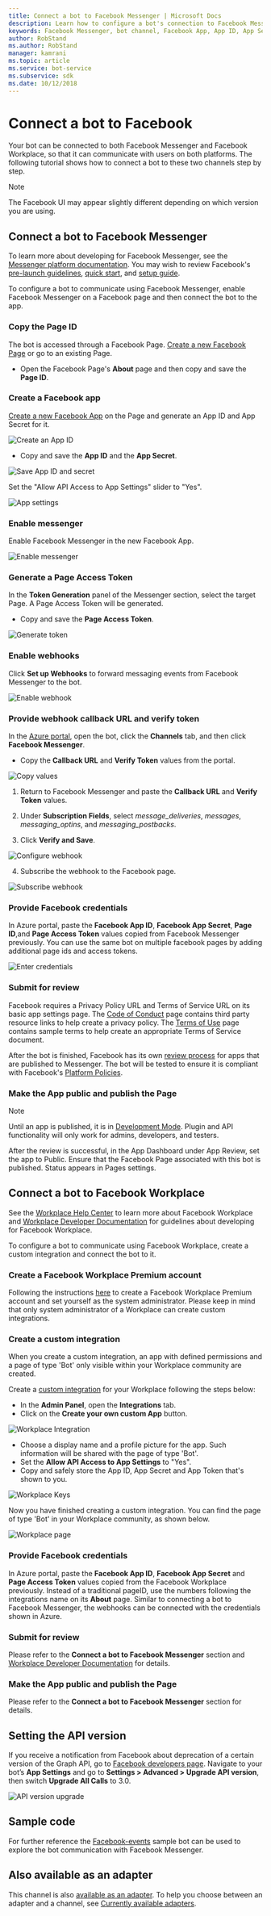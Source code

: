 ```yaml
---
title: Connect a bot to Facebook Messenger | Microsoft Docs
description: Learn how to configure a bot's connection to Facebook Messenger.
keywords: Facebook Messenger, bot channel, Facebook App, App ID, App Secret, Facebook bot, credentials
author: RobStand
ms.author: RobStand
manager: kamrani
ms.topic: article
ms.service: bot-service
ms.subservice: sdk
ms.date: 10/12/2018
---
```


# Connect a bot to Facebook

Your bot can be connected to both Facebook Messenger and Facebook Workplace, so that it can communicate with users on both platforms. The following tutorial shows how to connect a bot to these two channels step by step.

> [!NOTE]
> The Facebook UI may appear slightly different depending on which version you are using.

## Connect a bot to Facebook Messenger

To learn more about developing for Facebook Messenger, see the [Messenger platform documentation](https://developers.facebook.com/docs/messenger-platform). You may wish to review Facebook's [pre-launch guidelines](https://developers.facebook.com/docs/messenger-platform/product-overview/launch#app_public), [quick start](https://developers.facebook.com/docs/messenger-platform/guides/quick-start), and [setup guide](https://developers.facebook.com/docs/messenger-platform/guides/setup).

To configure a bot to communicate using Facebook Messenger, enable Facebook Messenger on a Facebook page and then connect the bot to the app.

### Copy the Page ID

The bot is accessed through a Facebook Page. [Create a new Facebook Page](https://www.facebook.com/bookmarks/pages) or go to an existing Page.

* Open the Facebook Page's **About** page and then copy and save the **Page ID**.

### Create a Facebook app

[Create a new Facebook App](https://developers.facebook.com/quickstarts/?platform=web) on the Page and generate an App ID and App Secret for it.

![Create an App ID](~/media/channels/FB-CreateAppId.png)

* Copy and save the **App ID** and the **App Secret**.

![Save App ID and secret](~/media/channels/FB-get-appid.png)

Set the "Allow API Access to App Settings" slider to "Yes".

![App settings](~/media/bot-service-channel-connect-facebook/api_settings.png)

### Enable messenger

Enable Facebook Messenger in the new Facebook App.

![Enable messenger](~/media/channels/FB-AddMessaging1.png)

### Generate a Page Access Token

In the **Token Generation** panel of the Messenger section, select the target Page. A Page Access Token will be generated.

* Copy and save the **Page Access Token**.

![Generate token](~/media/channels/FB-generateToken.png)

### Enable webhooks

Click **Set up Webhooks** to forward messaging events from Facebook Messenger to the bot.

![Enable webhook](~/media/channels/FB-webhook.png)

### Provide webhook callback URL and verify token

In the [Azure portal](https://portal.azure.com/), open the bot, click the **Channels** tab, and then click **Facebook Messenger**.

* Copy the **Callback URL** and **Verify Token** values from the portal.

![Copy values](~/media/channels/fb-callbackVerify.png)

1. Return to Facebook Messenger and paste the **Callback URL** and **Verify Token** values.

2. Under **Subscription Fields**, select *message\_deliveries*, *messages*, *messaging\_optins*, and *messaging\_postbacks*.

3. Click **Verify and Save**.

![Configure webhook](~/media/channels/FB-webhookConfig.png)

4. Subscribe the webhook to the Facebook page.

![Subscribe webhook](~/media/bot-service-channel-connect-facebook/subscribe-webhook.png)


### Provide Facebook credentials

In Azure portal, paste the **Facebook App ID**, **Facebook App Secret**, **Page ID**,and **Page Access Token** values copied from Facebook Messenger previously. You can use the same bot on multiple facebook pages by adding additional page ids and access tokens.

![Enter credentials](~/media/channels/fb-credentials2.png)

### Submit for review

Facebook requires a Privacy Policy URL and Terms of Service URL on its basic app settings page. The [Code of Conduct](https://investor.fb.com/corporate-governance/code-of-conduct/default.aspx) page contains third party resource links to help create a privacy policy. The [Terms of Use](https://www.facebook.com/terms.php) page contains sample terms to help create an appropriate Terms of Service document.

After the bot is finished, Facebook has its own [review process](https://developers.facebook.com/docs/messenger-platform/app-review) for apps that are published to Messenger. The bot will be tested to ensure it is compliant with Facebook's [Platform Policies](https://developers.facebook.com/docs/messenger-platform/policy-overview).

### Make the App public and publish the Page

> [!NOTE]
> Until an app is published, it is in [Development Mode](https://developers.facebook.com/docs/apps/managing-development-cycle). Plugin and API functionality will only work for admins, developers, and testers.

After the review is successful, in the App Dashboard under App Review, set the app to Public.
Ensure that the Facebook Page associated with this bot is published. Status appears in Pages settings.

## Connect a bot to Facebook Workplace

See the [Workplace Help Center](https://workplace.facebook.com/help/work/) to learn more about Facebook Workplace and [Workplace Developer Documentation](https://developers.facebook.com/docs/workplace) for guidelines about developing for Facebook Workplace.

To configure a bot to communicate using Facebook Workplace, create a custom integration and connect the bot to it.

### Create a Facebook Workplace Premium account

Following the instructions [here](https://www.facebook.com/workplace) to create a Facebook Workplace Premium account and set yourself as the system administrator. Please keep in mind that only system administrator of a Workplace can create custom integrations.

### Create a custom integration

When you create a custom integration, an app with defined permissions and a page of type 'Bot' only visible within your Workplace community are created.

Create a [custom integration](https://developers.facebook.com/docs/workplace/custom-integrations-new) for your Workplace following the steps below:

- In the **Admin Panel**, open the **Integrations** tab.
- Click on the **Create your own custom App** button.

![Workplace Integration](~/media/channels/fb-integration.png)

- Choose a display name and a profile picture for the app. Such information will be shared with the page of type 'Bot'.
- Set the **Allow API Access to App Settings** to "Yes".
- Copy and safely store the App ID, App Secret and App Token that's shown to you.

![Workplace Keys](~/media/channels/fb-keys.png)

Now you have finished creating a custom integration. You can find the page of type 'Bot' in your Workplace community, as shown below.

![Workplace page](~/media/channels/fb-page.png)

### Provide Facebook credentials

In Azure portal, paste the **Facebook App ID**, **Facebook App Secret** and **Page Access Token** values copied from the Facebook Workplace previously. Instead of a traditional pageID, use the numbers following the integrations name on its **About** page. Similar to connecting a bot to Facebook Messenger, the webhooks can be connected with the credentials shown in Azure.

### Submit for review
Please refer to the **Connect a bot to Facebook Messenger** section and [Workplace Developer Documentation](https://developers.facebook.com/docs/workplace) for details.

### Make the App public and publish the Page
Please refer to the **Connect a bot to Facebook Messenger** section for details.

## Setting the API version

If you receive a notification from Facebook about deprecation of a certain version of the Graph API, go to [Facebook developers page](https://developers.facebook.com). Navigate to your bot’s **App Settings** and go to **Settings > Advanced > Upgrade API version**, then switch **Upgrade All Calls** to 3.0.

![API version upgrade](~/media/channels/facebook-version-upgrade.png)

## Sample code

For further reference the <a href="https://aka.ms/facebook-events" target="_blank">Facebook-events</a> sample bot can be used to explore the bot communication with Facebook Messenger.

## Also available as an adapter

This channel is also [available as an adapter](https://botkit.ai/docs/v4/platforms/facebook.html). To help you choose between an adapter and a channel, see [Currently available adapters](bot-service-channel-additional-channels.md#currently-available-adapters).
